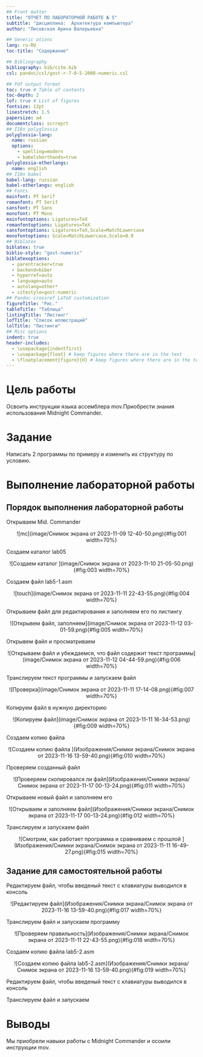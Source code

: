 ```yaml
---
## Front matter
title: "ОТЧЕТ ПО ЛАБОРАТОРНОЙ РАБОТЕ № 5"
subtitle: "дисциплина:	Архитектура компьютера"
author: "Лисовская Арина Валерьевна"

## Generic otions
lang: ru-RU
toc-title: "Содержание"

## Bibliography
bibliography: bib/cite.bib
csl: pandoc/csl/gost-r-7-0-5-2008-numeric.csl

## Pdf output format
toc: true # Table of contents
toc-depth: 2
lof: true # List of figures
fontsize: 12pt
linestretch: 1.5
papersize: a4
documentclass: scrreprt
## I18n polyglossia
polyglossia-lang:
  name: russian
  options:
	- spelling=modern
	- babelshorthands=true
polyglossia-otherlangs:
  name: english
## I18n babel
babel-lang: russian
babel-otherlangs: english
## Fonts
mainfont: PT Serif
romanfont: PT Serif
sansfont: PT Sans
monofont: PT Mono
mainfontoptions: Ligatures=TeX
romanfontoptions: Ligatures=TeX
sansfontoptions: Ligatures=TeX,Scale=MatchLowercase
monofontoptions: Scale=MatchLowercase,Scale=0.9
## Biblatex
biblatex: true
biblio-style: "gost-numeric"
biblatexoptions:
  - parentracker=true
  - backend=biber
  - hyperref=auto
  - language=auto
  - autolang=other*
  - citestyle=gost-numeric
## Pandoc-crossref LaTeX customization
figureTitle: "Рис."
tableTitle: "Таблица"
listingTitle: "Листинг"
lofTitle: "Список иллюстраций"
lolTitle: "Листинги"
## Misc options
indent: true
header-includes:
  - \usepackage{indentfirst}
  - \usepackage{float} # keep figures where there are in the text
  - \floatplacement{figure}{H} # keep figures where there are in the text
---
```


# Цель работы

Освоить инструкции языка ассемблера mov.Приобрести знания использования Midnight Commander.

# Задание

Написать 2 программы по примеру и изменить их структуру по условию.

# Выполнение лабораторной работы

## Порядок выполнения лабораторной работы

Открываем Mid. Commander

<p align="center">![mc](image/Снимок экрана от 2023-11-09 12-40-50.png){#fig:001 width=70%}</p>


Создаем каталог lab05

<p align="center">![Создаем каталог ](image/Снимок экрана от 2023-11-10 21-05-50.png){#fig:003 width=70%}</p>

Создаем файл lab5-1.asm 

<p align="center">![touch](image/Снимок экрана от 2023-11-11 22-43-55.png){#fig:004 width=70%}</p>

Открываем файл для редактирования и заполняем его по листингу 

<p align="center">![Открывем файл, заполняем](image/Снимок экрана от 2023-11-12 03-01-59.png){#fig:005 width=70%}</p>

Открывем файл и просматриваем

<p align="center">![Открываем файл и убеждаемся, что файл содержит текст программы](image/Снимок экрана от 2023-11-12 04-44-59.png){#fig:006 width=70%}</p>

Транслируем текст программы и запускаем файл 

<p align="center">![Проверка](image/Снимок экрана от 2023-11-11 17-14-08.png){#fig:007 width=70%}</p>


Копируем файл в нужную директорию 

<p align="center">![Копируем файл](image/Снимок экрана от 2023-11-11 16-34-53.png){#fig:009 width=70%}</p>

Создаем копию файла 

<p align="center">![Создаем копию файла ](Изображения/Снимки экрана/Снимок экрана от 2023-11-16 13-59-40.png){#fig:010 width=70%}</p>

Проверяем созданный файл 

<p align="center">![Проверяем скопировался ли файл](Изображения/Снимки экрана/Снимок экрана от 2023-11-17 00-13-24.png){#fig:011 width=70%}</p>

Открываем новый файл и заполняем его  

<p align="center">![Открываем и заполняем файл](Изображения/Снимки экрана/Снимок экрана от 2023-11-17 00-13-24.png){#fig:012 width=70%}</p>

Транслируем и запускаем файл

<p align="center">![Смотрим, как работает программа и сравниваем с прошлой ](Изображения/Снимки экрана/Снимок экрана от 2023-11-11 16-49-27.png){#fig:015 width=70%}</p>


## Задание для самостоятельной работы

Редактируем файл, чтобы введеный текст с клавиатуры выводился в консоль 

<p align="center">![Редактируем файл](Изображения/Снимки экрана/Снимок экрана от 2023-11-16 13-59-40.png){#fig:017 width=70%}</p>

Транслируем файл и запускаем программу 

<p align="center">![Проверяем правильность](Изображения/Снимки экрана/Снимок экрана от 2023-11-11 22-43-55.png){#fig:018 width=70%}</p>

Создаем копию файла lab5-2.asm 

<p align="center">![Создаем копию файла lab5-2.asm](Изображения/Снимки экрана/Снимок экрана от 2023-11-16 13-59-40.png){#fig:019 width=70%}</p>

Редактируем файл, чтобы введеный текст с клавиатуры выводился в консоль 

Транслируем файл и запускаем 

# Выводы

Мы приобрели навыки работы с Midnight Commander и осоили инструкции mov.
